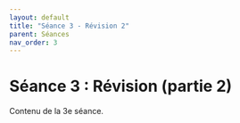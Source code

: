 ```yaml
---
layout: default
title: "Séance 3 - Révision 2"
parent: Séances
nav_order: 3
---
```


# Séance 3 : Révision (partie 2)

Contenu de la 3e séance.
